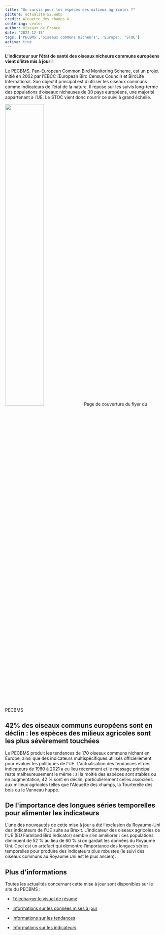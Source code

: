 ```yaml
---
title: "Un sursis pour les espèces des milieux agricoles ?"
picture: actualite-52.webp
credit: Alouette des champs © 
centering: center
author: Oiseaux de France
date: '2022-12-15'
tags: ['PECBMS','oiseaux communs nicheurs', 'Europe', 'STOC']
active: true
---
```


**L’indicateur sur l’état de santé des oiseaux nicheurs communs européens vient d’être mis à jour !**

Le PECBMS, Pan-European Common Bird Monitoring Scheme, est un projet initié en 2002 par l’EBCC (European Bird Census Council) et BirdLife International. Son objectif principal est d’utiliser les oiseaux communs comme indicateurs de l’état de la nature. Il repose sur les suivis long-terme des populations d’oiseaux nicheuses de 30 pays européens, une majorité appartenant à l’UE. Le STOC vient donc nourrir ce suivi à grand échelle.

<img class="InformativePagePicture" style="width: 50%" src="/news/actualite-52-visuelflyerPECBMS.webp"/>
<span class="InformativePagePictureLegend">Page de couverture du flyer du PECBMS </span>

## 42% des oiseaux communs européens sont en déclin : les espèces des milieux agricoles sont les plus sévèrement touchées

Le PECBMS produit les tendances de 170 oiseaux communs nichant en Europe, ainsi que des indicateurs multispécifiques utilisés officiellement pour évaluer les politiques de l’UE. L’actualisation des tendances et des indicateurs de 1980 à 2021 a eu lieu récemment et le message principal reste malheureusement le même : si la moitié des espèces sont stables ou en augmentation, 42 % sont en déclin, particulièrement celles associées aux milieux agricoles telles que l'Alouette des champs, la Tourterelle des bois ou le Vanneau huppé.

## De l'importance des longues séries temporelles pour alimenter les indicateurs 

L'une des nouveautés de cette mise à jour a été l'exclusion du Royaume-Uni des indicateurs de l'UE suite au Brexit. L’indicateur des oiseaux agricoles de l'UE (EU Farmland Bird Indicator) semble s’en améliorer : ces populations diminuent de 52 % au lieu de 60 % si on gardait les données du Royaume Uni. Ceci est un artefact qui démontre l’importance des longues séries temporelles pour produire des indicateurs plus robustes (le suivi des oiseaux communs au Royaume Uni est le plus ancien).

## Plus d'informations 

Toutes les actualités concernant cette mise à jour sont disponibles sur le site du PECBMS : 

- [Télécharger le visuel de résumé](https://pecbms.info/wp-content/uploads/2022/12/euromonitoring-a5-2022-ok-web.pdf)

- [Informations sur les données mises à jour](https://pecbms.info/what-is-new-in-2022-data-update/) 

- [Informations sur les tendances](https://pecbms.info/trends-of-common-birds-in-europe-2022-update/)

- [Informations sur les indicateurs](https://pecbms.info/european-common-bird-indicators-2022-update/)
